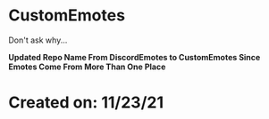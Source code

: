 # CustomEmotes
Don't ask why...

<p><b>Updated Repo Name From DiscordEmotes to CustomEmotes Since Emotes Come From More Than One Place</b></p>

# Created on: 11/23/21
